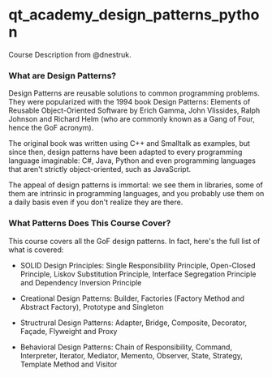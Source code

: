# qt_academy_design_patterns_python

Course Description from @dnestruk.

### What are Design Patterns?

Design Patterns are reusable solutions to common programming problems. They were popularized with the 1994 book Design Patterns: Elements of Reusable Object-Oriented Software by Erich Gamma, John Vlissides, Ralph Johnson and Richard Helm (who are commonly known as a Gang of Four, hence the GoF acronym).

The original book was written using C++ and Smalltalk as examples, but since then, design patterns have been adapted to every programming language imaginable: C#, Java, Python and even programming languages that aren't strictly object-oriented, such as JavaScript.

The appeal of design patterns is immortal: we see them in libraries, some of them are intrinsic in programming languages, and you probably use them on a daily basis even if you don't realize they are there.

### What Patterns Does This Course Cover?

This course covers all the GoF design patterns. In fact, here's the full list of what is covered:

* SOLID Design Principles: Single Responsibility Principle, Open-Closed Principle, Liskov Substitution Principle, Interface Segregation Principle and Dependency Inversion Principle

* Creational Design Patterns: Builder, Factories (Factory Method and Abstract Factory), Prototype and Singleton

* Structrural Design Patterns: Adapter, Bridge, Composite, Decorator, Façade, Flyweight and Proxy

* Behavioral Design Patterns: Chain of Responsibility, Command, Interpreter, Iterator, Mediator, Memento, Observer, State, Strategy, Template Method and Visitor
